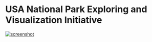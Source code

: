 # USA National Park Exploring and Visualization Initiative

[![screenshot](https://github.com/gavinr/st-louis-catholic-parishes/raw/master/preview.png)](https://arcgis.com/apps/View/index.html?appid=1e2fc9666a464abcab80662cc3c1fc96)
